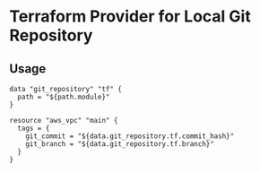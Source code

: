 # Terraform Provider for Local Git Repository

## Usage

```hcl
data "git_repository" "tf" {
  path = "${path.module}"
}

resource "aws_vpc" "main" {
  tags = {
    git_commit = "${data.git_repository.tf.commit_hash}"
    git_branch = "${data.git_repository.tf.branch}"
  }
}
```

